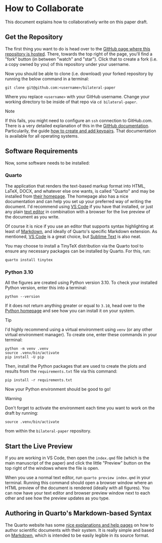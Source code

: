 # How to Collaborate

This document explains how to collaboratively write on this paper draft.


## Get the Repository

The first thing you want to do is head over to the [GitHub page where this repository is hosted][this repo]. There, towards the top right of the page, you'll find a "fork" button (in between "watch" and "star"). Click that to create a fork (i.e. a copy owned by you) of this repository under your username.

Now you should be able to clone (i.e. download) your forked repository by running the below command in a terminal:

```
git clone git@github.com:<username>/bilateral-paper
```

Where you replace `<username>` with your GitHub username. Change your working directory to be inside of that repo via `cd bilateral-paper`.

> [!NOTE]
> If this fails, you might need to configure an `ssh` connection to GitHub.com. There is a very detailed explanation of this in the [GitHub documentation]. Particularily, the guide [how to create and add keypairs]. That documentation is available for all operating systems.


[GitHub documentation]: https://docs.github.com/en/authentication/connecting-to-github-with-ssh/about-ssh
[how to create and add keypairs]: https://docs.github.com/en/authentication/connecting-to-github-with-ssh/adding-a-new-ssh-key-to-your-github-account


## Software Requirements

Now, some software needs to be installed:


### Quarto

The application that renders the text-based markup format into HTML, LaTeX, DOCX, and whatever else one wants, is called "Quarto" and may be installed from [their homepage]. The homepage also has a nice documentation and can help you set up your preferred way of writing the document. I'd recommend using [VS Code] if you have that installed, or just any plain [text editor] in combination with a browser for the live preview of the document as you write.

Of course it is nice if you use an editor that supports syntax highlighting at least of [Markdown], and ideally of Quarto's specific Markdown extension. As mentioned, [VS Code] is a great choice, but [Sublime Text] is also neat.

You may choose to install a TinyTeX distribution via the Quarto tool to ensure any necessary packages can be installed by Quarto. For this, run:

```
quarto install tinytex
```

[their homepage]: https://quarto.org/docs/get-started/
[VS Code]: https://quarto.org/docs/tools/vscode.html
[text editor]: https://quarto.org/docs/tools/text-editors.html
[Sublime Text]: https://www.sublimetext.com/


### Python 3.10

All the figures are created using Python version 3.10. To check your installed Python version, enter this into a terminal:

```
python --version
```

If it does not return anything greater or equal to `3.10`, head over to the [Python homepage] and see how you can install it on your system.


> [!TIP]
> I'd highly recommend using a virtual environment using `venv` (or any other virtual environment manager). To create one, enter these commands in your terminal:
> ```
> python -m venv .venv
> source .venv/bin/activate
> pip install -U pip
> ```

Then, install the Python packages that are used to create the plots and results from the `requirements.txt` file via this command:

```
pip install -r requirements.txt
```

Now your Python environment should be good to go!

> [!WARNING]
> Don't forget to activate the environment each time you want to work on the draft by running:
> ```
> source .venv/bin/activate
> ```
> from within the `bilateral-paper` repository.

[this repo]: https://github.com/rmnldwg/bilateral-paper
[Python homepage]: https://python.org


## Start the Live Preview

If you are working in VS Code, then open the `index.qmd` file (which is the main manuscript of the paper) and click the little "Preview" button on the top right of the windows where the file is open.

When you use a normal text editor, run `quarto preview index.qmd` in your terminal. Running this command should open a browser window where an HTML preview of the document is rendered (ideally with all figures). You can now have your text editor and browser preview window next to each other and see how the preview updates as you type.


## Authoring in Quarto's Markdown-based Syntax

The Quarto website has some [nice explanations and help pages][Markdown basics] on how to author scientific documents with their system. It is really simple and based on [Markdown], which is intended to be easily legible in its source format.

[Markdown basics]: https://quarto.org/docs/authoring/markdown-basics.html
[Markdown]: https://daringfireball.net/projects/markdown/
